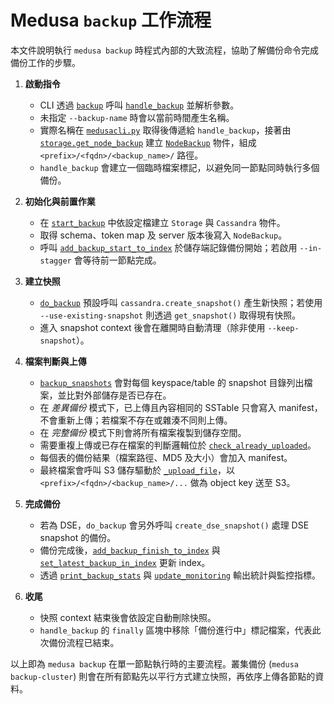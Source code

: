 # Medusa `backup` 工作流程

本文件說明執行 `medusa backup` 時程式內部的大致流程，協助了解備份命令完成備份工作的步驟。

1. **啟動指令**
   - CLI 透過 [`backup`](../medusa/medusacli.py#L120-L141) 呼叫 [`handle_backup`](../medusa/backup_node.py#L78-L137) 並解析參數。
   - 未指定 `--backup-name` 時會以當前時間產生名稱。
   - 實際名稱在 [`medusacli.py`](../medusa/medusacli.py#L138-L141) 取得後傳遞給 `handle_backup`，接著由 [`storage.get_node_backup`](../medusa/storage/__init__.py#L108-L116) 建立 [`NodeBackup`](../medusa/storage/node_backup.py#L44-L58) 物件，組成 `<prefix>/<fqdn>/<backup_name>/` 路徑。
   - `handle_backup` 會建立一個臨時檔案標記，以避免同一節點同時執行多個備份。

2. **初始化與前置作業**
   - 在 [`start_backup`](../medusa/backup_node.py#L140-L199) 中依設定檔建立 `Storage` 與 `Cassandra` 物件。
   - 取得 schema、token map 及 server 版本後寫入 `NodeBackup`。
   - 呼叫 [`add_backup_start_to_index`](../medusa/index.py#L96-L103) 於儲存端記錄備份開始；若啟用 `--in-stagger` 會等待前一節點完成。

3. **建立快照**
   - [`do_backup`](../medusa/backup_node.py#L221-L255) 預設呼叫 `cassandra.create_snapshot()` 產生新快照；若使用 `--use-existing-snapshot` 則透過 `get_snapshot()` 取得現有快照。
   - 進入 snapshot context 後會在離開時自動清理（除非使用 `--keep-snapshot`）。

4. **檔案判斷與上傳**
   - [`backup_snapshots`](../medusa/backup_node.py#L301-L358) 會對每個 keyspace/table 的 snapshot 目錄列出檔案，並比對外部儲存是否已存在。
   - 在 *差異備份* 模式下，已上傳且內容相同的 SSTable 只會寫入 manifest，不會重新上傳；若檔案不存在或雜湊不同則上傳。
   - 在 *完整備份* 模式下則會將所有檔案複製到儲存空間。
   - 需要重複上傳或已存在檔案的判斷邏輯位於 [`check_already_uploaded`](../medusa/backup_node.py#L365-L405)。
   - 每個表的備份結果（檔案路徑、MD5 及大小）會加入 manifest。
   - 最終檔案會呼叫 S3 儲存驅動於 [`_upload_file`](../medusa/storage/s3_base_storage.py#L386-L398)，以 `<prefix>/<fqdn>/<backup_name>/...` 做為 object key 送至 S3。

5. **完成備份**
   - 若為 DSE，`do_backup` 會另外呼叫 `create_dse_snapshot()` 處理 DSE snapshot 的備份。
   - 備份完成後，[`add_backup_finish_to_index`](../medusa/index.py#L104-L110) 與 [`set_latest_backup_in_index`](../medusa/index.py#L113-L118) 更新 index。
   - 透過 [`print_backup_stats`](../medusa/backup_node.py#L258-L284) 與 [`update_monitoring`](../medusa/backup_node.py#L286-L299) 輸出統計與監控指標。

6. **收尾**
   - 快照 context 結束後會依設定自動刪除快照。
   - `handle_backup` 的 `finally` 區塊中移除「備份進行中」標記檔案，代表此次備份流程已結束。

以上即為 `medusa backup` 在單一節點執行時的主要流程。叢集備份 (`medusa backup-cluster`) 則會在所有節點先以平行方式建立快照，再依序上傳各節點的資料。

